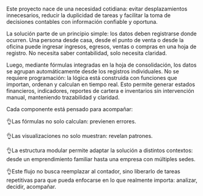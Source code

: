 Este proyecto nace de una necesidad cotidiana: evitar desplazamientos innecesarios, reducir la duplicidad de tareas y facilitar la toma de decisiones contables con información confiable y oportuna.

La solución parte de un principio simple: los datos deben registrarse donde ocurren. Una persona desde casa, desde el punto de venta o desde la oficina puede ingresar ingresos, egresos, ventas o compras en una hoja de registro. No necesita saber contabilidad, solo necesita claridad.

Luego, mediante fórmulas integradas en la hoja de consolidación, los datos se agrupan automáticamente desde los registros individuales. No se requiere programación: la lógica está construida con funciones que importan, ordenan y calculan en tiempo real. Esto permite generar estados financieros, indicadores, reportes de cartera e inventarios sin intervención manual, manteniendo trazabilidad y claridad.

Cada componente está pensado para acompañar:

👌Las fórmulas no solo calculan: previenen errores.

👌Las visualizaciones no solo muestran: revelan patrones.

👌La estructura modular permite adaptar la solución a distintos contextos: desde un emprendimiento familiar hasta una empresa con múltiples sedes.

👌Este flujo no busca reemplazar al contador, sino liberarlo de tareas repetitivas para que pueda enfocarse en lo que realmente importa: analizar, decidir, acompañar.

